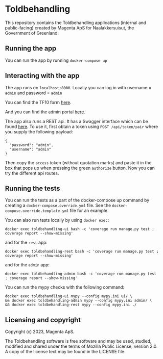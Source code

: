 <!--
SPDX-FileCopyrightText: 2023 Magenta ApS <info@magenta.dk>

SPDX-License-Identifier: MPL-2.0
-->

# Toldbehandling

This repository contains the Toldbehandling applications (internal and
public-facing) created by Magenta ApS for Naalakkersuisut, the
Government of Greenland.

## Running the app

You can run the app by running `docker-compose up`

## Interacting with the app

The app runs on `localhost:8000`. Locally you can log in with username =
`admin` and password = `admin`

You can find the TF10 form [here](http://localhost:8000/tf10).

And you can find the admin portal [here](http://localhost:8001/admin).

The app also runs a REST api. It has a Swagger interface which can be
found [here](http://localhost:7000/api/docs). To use it, first obtain a
token using `POST /api/token/pair` where you supply the following
payload:

```
{
  "password": "admin",
  "username": "admin"
}
```

Then copy the `access` token (without quotation marks) and paste it in
the box that pops up when pressing the green `authorize` button. Now you
can try the different api routes.

## Running the tests

You can run the tests as a part of the docker-compose up command by
creating a `docker-compose.override.yml` file. See the
`docker-compose.override.template.yml` file for an example.

You can also run tests locally by using `docker exec`:

```
docker exec toldbehandling-ui bash -c 'coverage run manage.py test ; coverage report --show-missing'
```

and for the `rest` app:

```
docker exec toldbehandling-rest bash -c 'coverage run manage.py test ; coverage report --show-missing'
```

and for the `admin` app:

```
docker exec toldbehandling-admin bash -c 'coverage run manage.py test ; coverage report --show-missing'
```

You can run the mypy checks with the following command:
```
docker exec toldbehandling-ui mypy --config mypy.ini ui/ \
&& docker exec toldbehandling-admin mypy --config mypy.ini admin/ \
&& docker exec toldbehandling-rest mypy --config mypy.ini ./
```



## Licensing and copyright


Copyright (c) 2023, Magenta ApS.

The Toldbehandling software is free software and may be used, studied,
modified and shared under the terms of Mozilla Public License, version
2.0. A copy of the license text may be found in the LICENSE file.

